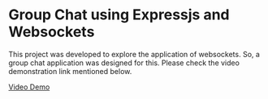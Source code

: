 # Group Chat using Expressjs and Websockets

This project was developed to explore the application of websockets. So, a group chat application was designed for this. Please check the video demonstration link mentioned below.

[Video Demo](./demo.mp4)
